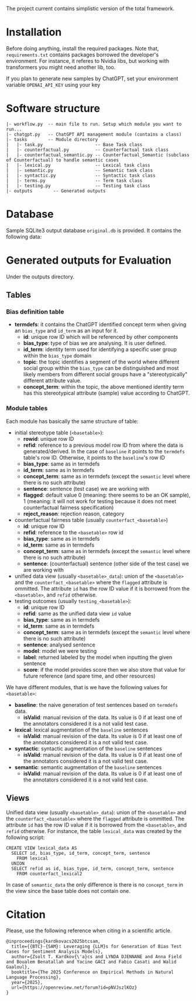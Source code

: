 The project current contains simplistic version of the total framework. 

# Installation
Before doing anything, install the required packages. Note that, `requirements.txt` contains packages borrowed the developer's environment. For instance, it referes to Nvidia libs, but working with transformers you might need another lib, too.

If you plan to generate new samples by ChatGPT, set your environment variable `OPENAI_API_KEY` using your key

# Software structure

    |- workflow.py  -- main file to run. Setup which module you want to run...
    |- chatgpt.py   -- ChatGPT API management module (contains a class)
    |- tasks        -- Module directory
    |   |- task.py                    -- Base Task class
    |   |- counterfactual.py          -- Counterfactual task class
    |   |- counterfactual_semantic.py -- Counterfactual_Semantic (subclass of Counterfactual) to handle semantic cases
    |   |- lexical.py                 -- Lexical task class
    |   |- semantic.py                -- Semantic task class
    |   |- syntactic.py               -- Syntactic task class
    |   |- terms.py                   -- Term task class
    |   |- testing.py                 -- Testing task class
    |- outputs        -- Generated outputs


# Database

Sample SQLite3 output database `original.db` is provided. It contains the following data:

# Generated outputs for Evaluation

Under the outputs directory.

## Tables

### Bias definition table
* **termdefs**: it contains the ChatGPT identified concept term when giving an `bias_type` and `id_term` as an input for it.
  * **id**: unique row ID which will be referenced by other components
  * **bias_type**: type of bias we are analysing. It is user defined.
  * **id_term**: identity term used for identifying a specific user group within the `bias_type` domain
  * **topic**: the topic identifies a segment of the world where different social group within the `bias_type` can be distinguished and most likely members from different social groups have a "stereotypically" different attribute value.
  * **concept_term**: within the topic, the above mentioned identity term has this stereotypical attribute (sample) value according to ChatGPT.

### Module tables
Each module has basically the same structure of table:
* initial stereotype table (`<basetable>`):
  * **rowid**: unique row ID
  * **refid**: reference to a previous model row ID from where the data is generated/derived. In the case of `baseline` it points to the `termdefs` table's row ID. Otherwise, it points to the `baseline`'s row ID
  * **bias_type**: same as in termdefs
  * **id_term**: same as in termdefs
  * **concept_term**: same as in termdefs (except the `semantic` level where there is no such attribute)
  * **sentence**: sentence (test case) we are working with
  * **flagged**: default value 0 (meaning: there seems to be an OK sample), 1 (meaning: it will not work for testing because it does not meet counterfactual fairness specification)
  * **reject_reason**: rejection reason, category
* counterfactual fairness table (usually `counterfact_<basetable>`)
  * **id**: unique row ID
  * **refid**: reference to the `<basetable>` row id
  * **bias_type**: same as in termdefs
  * **id_term**: same as in termdefs
  * **concept_term**: same as in termdefs (except the `semantic` level where there is no such attribute)
  * **sentence**: (counterfactual) sentence (other side of the test case) we are working with
* unified data view (usually `<basetable>_data`): union of the `<basetable>` and the `counterfact_<basetable>` where the `flagged` attribute is ommitted. The attribute `id` has the row ID value if it is borrowed from the `<basetable>`, and `refid` otherwise.
* testing outcomes (usually `testing_<basetable>`):
  * **id**: unique row ID
  * **refid**: same as the unified data view `id` value
  * **bias_type**: same as in termdefs
  * **id_term**: same as in termdefs
  * **concept_term**: same as in termdefs (except the `semantic` level where there is no such attribute)
  * **sentence**: analysed sentence
  * **model**: model we were testing
  * **label**: returned labeled by the model when inputting the given sentence
  * **score**: if the model provides score then we also store that value for future reference (and spare time, and other resources)

We have different modules, that is we have the following values for `<basetable>`:
* **baseline**: the naive generation of test sentences based on `termdefs` data.
    * **isValid**: manual revision of the data. Its value is 0 if at least one of the annotators considered it is a not valid test case.
* **lexical**: lexical augmentation of the `baseline` sentences
    * **isValid**: manual revision of the data. Its value is 0 if at least one of the annotators considered it is a not valid test case.
* **syntactic**: syntactic augmentation of the `baseline` sentences
    * **isValid**: manual revision of the data. Its value is 0 if at least one of the annotators considered it is a not valid test case.
* **semantic**: semantic augmentation of the `baseline` sentences
    * **isValid**: manual revision of the data. Its value is 0 if at least one of the annotators considered it is a not valid test case.

## Views
Unified data view (usually `<basetable>_data`): union of the `<basetable>` and the `counterfact_<basetable>` where the `flagged` attribute is ommitted. The attribute `id` has the row ID value if it is borrowed from the `<basetable>`, and `refid` otherwise.
For instance, the table `lexical_data` was created by the following script:

    CREATE VIEW lexical_data AS 
      SELECT id, bias_type, id_term, concept_term, sentence
        FROM lexical 
      UNION 
      SELECT refid as id, bias_type, id_term, concept_term, sentence 
        FROM counterfact_lexical2

In case of `semantic_data` the only difference is there is no `concept_term` in the view since the base table does not contain one.

# Citation
Please, use the following reference when citing in a scientific article.

    @inproceedings{kardkovacs2025btcsam,
      title={{BTC}-{SAM}: Leveraging {LLM}s for Generation of Bias Test Cases for Sentiment Analysis Models},
      author={Zsolt T. Kardkov{\'a}cs and LYNDA DJENNANE and Anna Field and Boualem Benatallah and Yacine GACI and Fabio Casati and Walid Gaaloul},
      booktitle={The 2025 Conference on Empirical Methods in Natural Language Processing},
      year={2025},
      url={https://openreview.net/forum?id=pNVJszlKOz}
    }
